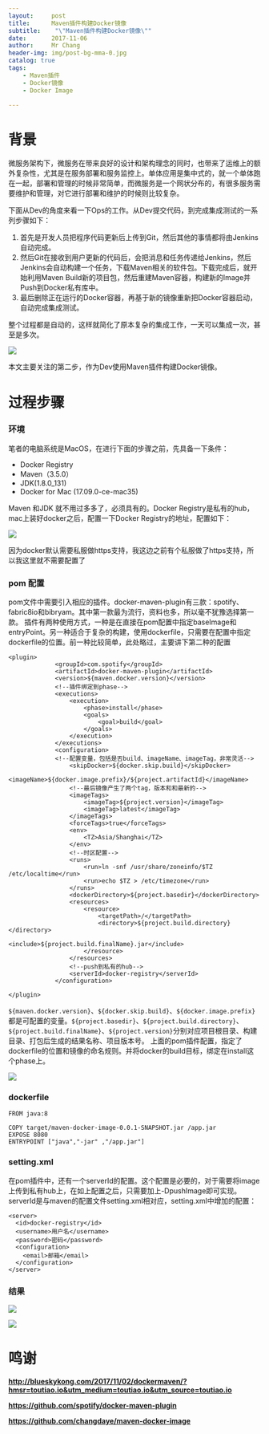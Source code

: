 ```yaml
---
layout:     post
title:     	Maven插件构建Docker镜像
subtitle:    "\"Maven插件构建Docker镜像\""
date:       2017-11-06
author:     Mr Chang
header-img: img/post-bg-mma-0.jpg
catalog: true
tags:
    - Maven插件
    - Docker镜像
    - Docker Image

---
```



# 背景

微服务架构下，微服务在带来良好的设计和架构理念的同时，也带来了运维上的额外复杂性，尤其是在服务部署和服务监控上。单体应用是集中式的，就一个单体跑在一起，部署和管理的时候非常简单，而微服务是一个网状分布的，有很多服务需要维护和管理，对它进行部署和维护的时候则比较复杂。

下面从Dev的角度来看一下Ops的工作。从Dev提交代码，到完成集成测试的一系列步骤如下：

1. 首先是开发人员把程序代码更新后上传到Git，然后其他的事情都将由Jenkins自动完成。
2. 然后Git在接收到用户更新的代码后，会把消息和任务传递给Jenkins，然后Jenkins会自动构建一个任务，下载Maven相关的软件包。下载完成后，就开始利用Maven Build新的项目包，然后重建Maven容器，构建新的Image并Push到Docker私有库中。
3. 最后删除正在运行的Docker容器，再基于新的镜像重新把Docker容器启动，自动完成集成测试。

整个过程都是自动的，这样就简化了原本复杂的集成工作，一天可以集成一次，甚至是多次。

![](http://cdn-blog.jetbrains.org.cn/17-11-6/9447498.jpg)

本文主要关注的第二步，作为Dev使用Maven插件构建Docker镜像。



# 过程步骤

### 环境

笔者的电脑系统是MacOS，在进行下面的步骤之前，先具备一下条件：

* Docker Registry
* Maven（3.5.0）
* JDK(1.8.0_131)
* Docker for Mac (17.09.0-ce-mac35)


Maven 和JDK 就不用过多多了，必须具有的。Docker Registry是私有的hub，mac上装好docker之后，配置一下Docker Registry的地址，配置如下：

![](http://cdn-blog.jetbrains.org.cn/17-11-6/270945.jpg)

因为docker默认需要私服做https支持，我这边之前有个私服做了https支持，所以我这里就不需要配置了

### pom 配置 


pom文件中需要引入相应的插件。docker-maven-plugin有三款：spotify、fabric8io和bibryam。其中第一款最为流行，资料也多，所以毫不犹豫选择第一款。
插件有两种使用方式，一种是在直接在pom配置中指定baseImage和entryPoint。另一种适合于复杂的构建，使用dockerfile，只需要在配置中指定dockerfile的位置。前一种比较简单，此处略过，主要讲下第二种的配置


	<plugin>
	             <groupId>com.spotify</groupId>
	             <artifactId>docker-maven-plugin</artifactId>
	             <version>${maven.docker.version}</version>
	             <!--插件绑定到phase-->
	             <executions>
	                 <execution>
	                     <phase>install</phase>
	                     <goals>
	                         <goal>build</goal>
	                     </goals>
	                 </execution>
	             </executions>
	             <configuration>
	             <!--配置变量，包括是否build、imageName、imageTag，非常灵活-->
	                 <skipDocker>${docker.skip.build}</skipDocker>
	                 <imageName>${docker.image.prefix}/${project.artifactId}</imageName>
	                 <!--最后镜像产生了两个tag，版本和和最新的-->
	                 <imageTags>
	                     <imageTag>${project.version}</imageTag>
	                     <imageTag>latest</imageTag>
	                 </imageTags>
	                 <forceTags>true</forceTags>                 
	                 <env>
	                     <TZ>Asia/Shanghai</TZ>
	                 </env>
	                 <!--时区配置-->
	                 <runs>
	                     <run>ln -snf /usr/share/zoneinfo/$TZ /etc/localtime</run>
	                     <run>echo $TZ > /etc/timezone</run>                      
	                 </runs>
	                 <dockerDirectory>${project.basedir}</dockerDirectory>
	                 <resources>
	                     <resource>
	                         <targetPath>/</targetPath>
	                         <directory>${project.build.directory}</directory>
	                         <include>${project.build.finalName}.jar</include>
	                     </resource>
	                 </resources>
	                 <!--push到私有的hub-->
	                 <serverId>docker-registry</serverId>
	             </configuration>

	</plugin>
	
	

`${maven.docker.version}`、`${docker.skip.build}`、`${docker.image.prefix}`都是可配置的变量。`${project.basedir}`、`${project.build.directory}`、`${project.build.finalName}`、`${project.version}`分别对应项目根目录、构建目录、打包后生成的结果名称、项目版本号。
上面的pom插件配置，指定了dockerfile的位置和镜像的命名规则。并将docker的build目标，绑定在install这个phase上。

![](http://cdn-blog.jetbrains.org.cn/17-11-6/87342576.jpg)

### dockerfile

	FROM java:8
	
	COPY target/maven-docker-image-0.0.1-SNAPSHOT.jar /app.jar
	EXPOSE 8080
	ENTRYPOINT ["java","-jar" ,"/app.jar"]
	
### setting.xml

在pom插件中，还有一个serverId的配置。这个配置是必要的，对于需要将image上传到私有hub上，在如上配置之后，只需要加上-DpushImage即可实现。serverId是与maven的配置文件setting.xml相对应，setting.xml中增加的配置：

	<server>
	  <id>docker-registry</id>
	  <username>用户名</username>
	  <password>密码</password>
	  <configuration>
	    <email>邮箱</email>
	  </configuration>
	</server>
	
### 结果

![](http://cdn-blog.jetbrains.org.cn/17-11-6/52931533.jpg)


![](http://cdn-blog.jetbrains.org.cn/17-11-6/14752412.jpg)


# 鸣谢

**http://blueskykong.com/2017/11/02/dockermaven/?hmsr=toutiao.io&utm_medium=toutiao.io&utm_source=toutiao.io**

**https://github.com/spotify/docker-maven-plugin**

**https://github.com/changdaye/maven-docker-image**



